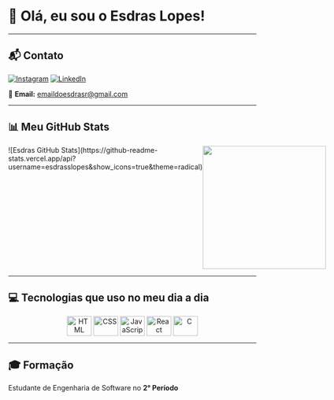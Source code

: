 # 👋 Olá, eu sou o Esdras Lopes!

---

## 📬 Contato

[![Instagram](https://img.shields.io/badge/Instagram-E4405F?style=for-the-badge&logo=instagram&logoColor=white)](https://www.instagram.com/esdrasslopes/)
[![LinkedIn](https://img.shields.io/badge/LinkedIn-0077B5?style=for-the-badge&logo=linkedin&logoColor=white)](https://www.linkedin.com/in/esdras-lopes-rocha/)

📧 **Email:** [emaildoesdrasr@gmail.com](mailto:emaildoesdrasr@gmail.com)

---

## 📊 Meu GitHub Stats



<div style="display: flex; justify-content: space-between;">
  ![Esdras GitHub Stats](https://github-readme-stats.vercel.app/api?username=esdrasslopes&show_icons=true&theme=radical)  
  <img src="https://github-readme-stats.vercel.app/api/top-langs/?username=esdrasslopes&layout=compact&theme=github_dark" height="250">
</div>

---

## 💻 Tecnologias que uso no meu dia a dia

<div align="center "style="display: inline_block"> 
  <img align="center" alt="HTML" height="40" width="50" src="https://cdn.jsdelivr.net/gh/devicons/devicon/icons/html5/html5-original.svg">
  <img align="center" alt="CSS" height="40" width="50" src="https://cdn.jsdelivr.net/gh/devicons/devicon/icons/css3/css3-original.svg">
  <img align="center" alt="JavaScript" height="40" width="50" src="https://cdn.jsdelivr.net/gh/devicons/devicon/icons/javascript/javascript-original.svg"> 
  <img align="center" alt="React" height="40" width="50" src="https://cdn.jsdelivr.net/gh/devicons/devicon/icons/react/react-original.svg">
  <img align="center" alt="C" height="40" width="50" src="https://cdn.jsdelivr.net/gh/devicons/devicon/icons/c/c-original.svg">
</div> 

---

## 🎓 Formação

Estudante de Engenharia de Software no **2° Período**





